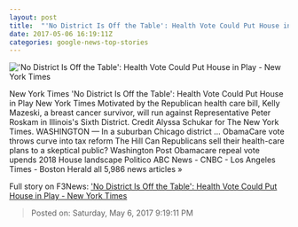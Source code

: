 ```yaml
---
layout: post
title:  "'No District Is Off the Table': Health Vote Could Put House in Play - New York Times"
date: 2017-05-06 16:19:11Z
categories: google-news-top-stories
---
```


!['No District Is Off the Table': Health Vote Could Put House in Play - New York Times](https://static01.nyt.com/images/2017/05/06/us/07house1/07house1-facebookJumbo.jpg)

New York Times 'No District Is Off the Table': Health Vote Could Put House in Play New York Times Motivated by the Republican health care bill, Kelly Mazeski, a breast cancer survivor, will run against Representative Peter Roskam in Illinois's Sixth District. Credit Alyssa Schukar for The New York Times. WASHINGTON — In a suburban Chicago district ... ObamaCare vote throws curve into tax reform The Hill Can Republicans sell their health-care plans to a skeptical public? Washington Post Obamacare repeal vote upends 2018 House landscape Politico ABC News - CNBC - Los Angeles Times - Boston Herald all 5,986 news articles »


Full story on F3News: ['No District Is Off the Table': Health Vote Could Put House in Play - New York Times](http://www.f3nws.com/n/gsYGTB)

> Posted on: Saturday, May 6, 2017 9:19:11 PM
